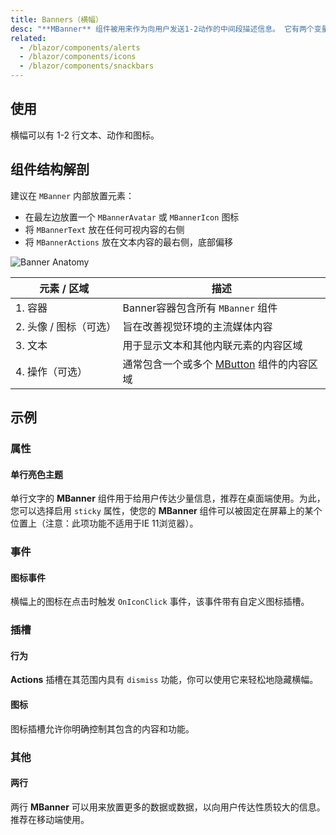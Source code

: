 ```yaml
---
title: Banners（横幅）
desc: "**MBanner** 组件被用来作为向用户发送1-2动作的中间段描述信息。 它有两个变量单行和多行（默认展示多行）。 这些图标可以与您的消息和操作一起使用。" 
related:
  - /blazor/components/alerts
  - /blazor/components/icons
  - /blazor/components/snackbars
---
```


## 使用

横幅可以有 1-2 行文本、动作和图标。

<banners-usage></banners-usage>

## 组件结构解剖

建议在 `MBanner` 内部放置元素：

* 在最左边放置一个 `MBannerAvatar` 或 `MBannerIcon` 图标
* 将 `MBannerText` 放在任何可视内容的右侧
* 将 `MBannerActions` 放在文本内容的最右侧，底部偏移

![Banner Anatomy](https://cdn.vuetifyjs.com/docs/images/components-temp/v-banner/v-banner-anatomy.png)

| 元素 / 区域 | 描述 |
| - | - |
| 1. 容器 | Banner容器包含所有 `MBanner` 组件 |
| 2. 头像 / 图标（可选） | 旨在改善视觉环境的主流媒体内容 |
| 3. 文本 | 用于显示文本和其他内联元素的内容区域 |
| 4. 操作（可选） |通常包含一个或多个 [MButton](blazor/components/buttons) 组件的内容区域 |

## 示例

### 属性

#### 单行亮色主题

单行文字的 **MBanner** 组件用于给用户传达少量信息，推荐在桌面端使用。为此， 您可以选择启用 `sticky` 属性，使您的 **MBanner**  组件可以被固定在屏幕上的某个位置上（注意：此项功能不适用于IE 11浏览器）。

<masa-example file="Examples.components.banners.SingleLine"></masa-example>

### 事件

#### 图标事件

横幅上的图标在点击时触发 `OnIconClick` 事件，该事件带有自定义图标插槽。

<masa-example file="Examples.components.banners.IconClick"></masa-example>

### 插槽

#### 行为

**Actions** 插槽在其范围内具有 `dismiss` 功能，你可以使用它来轻松地隐藏横幅。

<masa-example file="Examples.components.banners.Actions"></masa-example>

#### 图标

图标插槽允许你明确控制其包含的内容和功能。

<masa-example file="Examples.components.banners.Icon"></masa-example>

### 其他

#### 两行

两行 **MBanner** 可以用来放置更多的数据或数据，以向用户传达性质较大的信息。推荐在移动端使用。

<masa-example file="Examples.components.banners.TwoLine"></masa-example>




